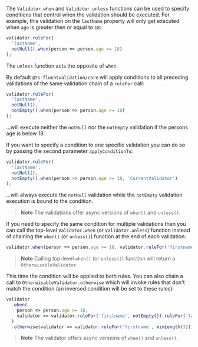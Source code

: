 The `Validator.when` and `Validator.unless` functions can be used to specify conditions that control when the validation should be executed. For example, this validation on the `lastName` property will only get executed when `age` is greater then or equal to `18`:

```typescript
validator.ruleFor(
  'lastName',
  notNull().when(person => person.age >= 18)
);
```

The `unless` function acts the opposite of `when`.

By default `@ts-fluentvalidation/core` will apply conditions to all preceding validations of the same validation chain of a `ruleFor` call:

```typescript
validator.ruleFor(
  'lastName',
  notNull(),
  notEmpty().when(person => person.age >= 18)
);
```

...will execute neither the `notNull` nor the `notEmpty` validation if the persons age is below 18.

If you want to specify a condition to one specific validation you can do so by passing the second parameter `applyConditionTo`:

```typescript
validator.ruleFor(
  'lastName',
  notNull(),
  notEmpty().when(person => person.age >= 18, 'CurrentValidator')
);
```

...will always execute the `notNull` validation while the `notEmpty` validation execution is bound to the condition.

> **Note**
> The validations offer async versions of `when()` and `unless()`.

If you need to specify the same condition for multiple validations then you can call the top-level `Validator.when` (or `Validator.unless`) function instead of chaining the `when()` (or `unless()`) function at the end of each validation:

```typescript
validator.when(person => person.age >= 18, validator.ruleFor('firstname', notEmpty()).ruleFor('lastname', notEmpty()));
```

> **Note**
> Calling top-level `when()` (or `unless()`) function will return a `OtherwisableValidator`.

This time the condition will be applied to both rules. You can also chain a call to `OtherwisableValidator.otherwise` which will invoke rules that don't match the condition (an inversed condition will be set to these rules):

```typescript
validator
  .when(
    person => person.age >= 18,
    validator => validator.ruleFor('firstname', notEmpty()).ruleFor('lastname', notEmpty())
  )
  .otherwise(validator => validator.ruleFor('firstname', minLength(3)));
```

> **Note**
> The validator offers async versions of `when()` and `unless()`.
